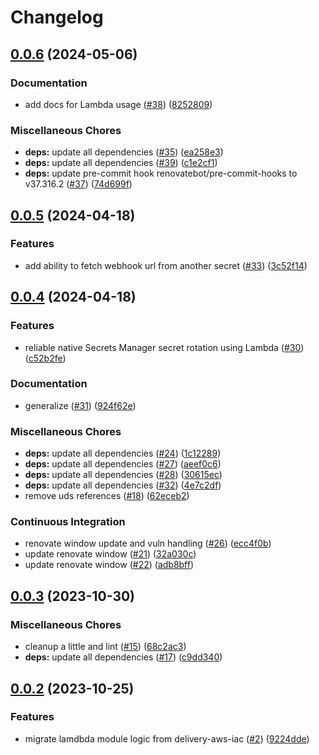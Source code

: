 # Changelog

## [0.0.6](https://github.com/defenseunicorns/terraform-aws-lambda/compare/v0.0.5...v0.0.6) (2024-05-06)


### Documentation

* add docs for Lambda usage ([#38](https://github.com/defenseunicorns/terraform-aws-lambda/issues/38)) ([8252809](https://github.com/defenseunicorns/terraform-aws-lambda/commit/82528094ffb423f94325a9f0b73d04531c51944e))


### Miscellaneous Chores

* **deps:** update all dependencies ([#35](https://github.com/defenseunicorns/terraform-aws-lambda/issues/35)) ([ea258e3](https://github.com/defenseunicorns/terraform-aws-lambda/commit/ea258e33d2f701e96e145de417f642837355376a))
* **deps:** update all dependencies ([#39](https://github.com/defenseunicorns/terraform-aws-lambda/issues/39)) ([c1e2cf1](https://github.com/defenseunicorns/terraform-aws-lambda/commit/c1e2cf1d46c5400b9b4bf79a4e3823ab1854250f))
* **deps:** update pre-commit hook renovatebot/pre-commit-hooks to v37.316.2 ([#37](https://github.com/defenseunicorns/terraform-aws-lambda/issues/37)) ([74d699f](https://github.com/defenseunicorns/terraform-aws-lambda/commit/74d699f14f9035abc744ee4e63392434ad10c2ae))

## [0.0.5](https://github.com/defenseunicorns/terraform-aws-lambda/compare/v0.0.4...v0.0.5) (2024-04-18)


### Features

* add ability to fetch webhook url from another secret ([#33](https://github.com/defenseunicorns/terraform-aws-lambda/issues/33)) ([3c52f14](https://github.com/defenseunicorns/terraform-aws-lambda/commit/3c52f14a4cd99aecf30eac0bedd3201e8cb0cab9))

## [0.0.4](https://github.com/defenseunicorns/terraform-aws-lambda/compare/v0.0.3...v0.0.4) (2024-04-18)


### Features

* reliable native Secrets Manager secret rotation using Lambda ([#30](https://github.com/defenseunicorns/terraform-aws-lambda/issues/30)) ([c52b2fe](https://github.com/defenseunicorns/terraform-aws-lambda/commit/c52b2fea738c979ba7e0fff9fba5c21a31188ba7))


### Documentation

* generalize ([#31](https://github.com/defenseunicorns/terraform-aws-lambda/issues/31)) ([924f62e](https://github.com/defenseunicorns/terraform-aws-lambda/commit/924f62e0d746adf9db0ee8e03799be7a4580fd40))


### Miscellaneous Chores

* **deps:** update all dependencies ([#24](https://github.com/defenseunicorns/terraform-aws-lambda/issues/24)) ([1c12289](https://github.com/defenseunicorns/terraform-aws-lambda/commit/1c122898fbf4faefbfca5e2aeecdde8503d68fc6))
* **deps:** update all dependencies ([#27](https://github.com/defenseunicorns/terraform-aws-lambda/issues/27)) ([aeef0c6](https://github.com/defenseunicorns/terraform-aws-lambda/commit/aeef0c627693c49aaf92ee4dca93ba66b6aed0dd))
* **deps:** update all dependencies ([#28](https://github.com/defenseunicorns/terraform-aws-lambda/issues/28)) ([30615ec](https://github.com/defenseunicorns/terraform-aws-lambda/commit/30615ece53533b86886a156602c741a040a372b0))
* **deps:** update all dependencies ([#32](https://github.com/defenseunicorns/terraform-aws-lambda/issues/32)) ([4e7c2df](https://github.com/defenseunicorns/terraform-aws-lambda/commit/4e7c2df169e011ed86e2b7330d01f96948a62ab0))
* remove uds references ([#18](https://github.com/defenseunicorns/terraform-aws-lambda/issues/18)) ([62eceb2](https://github.com/defenseunicorns/terraform-aws-lambda/commit/62eceb233978f7f2a3420c4727a511db6be8e632))


### Continuous Integration

* renovate window update and vuln handling ([#26](https://github.com/defenseunicorns/terraform-aws-lambda/issues/26)) ([ecc4f0b](https://github.com/defenseunicorns/terraform-aws-lambda/commit/ecc4f0bffd11e09e1e70000cb108602f138bc3b5))
* update renovate window ([#21](https://github.com/defenseunicorns/terraform-aws-lambda/issues/21)) ([32a030c](https://github.com/defenseunicorns/terraform-aws-lambda/commit/32a030c74515b9c26161402feaed3b0a37b75252))
* update renovate window ([#22](https://github.com/defenseunicorns/terraform-aws-lambda/issues/22)) ([adb8bff](https://github.com/defenseunicorns/terraform-aws-lambda/commit/adb8bffae9edb32a160bfe6630c6375d04a37216))

## [0.0.3](https://github.com/defenseunicorns/terraform-aws-lambda/compare/v0.0.2...v0.0.3) (2023-10-30)


### Miscellaneous Chores

* cleanup a little and lint ([#15](https://github.com/defenseunicorns/terraform-aws-lambda/issues/15)) ([68c2ac3](https://github.com/defenseunicorns/terraform-aws-lambda/commit/68c2ac37c4d89ce06f360222b8ba57fcdc0a3a56))
* **deps:** update all dependencies ([#17](https://github.com/defenseunicorns/terraform-aws-lambda/issues/17)) ([c9dd340](https://github.com/defenseunicorns/terraform-aws-lambda/commit/c9dd340c65e269290d2938f30e73b5b9b05d6f52))

## [0.0.2](https://github.com/defenseunicorns/terraform-aws-lambda/compare/v0.0.1...v0.0.2) (2023-10-25)


### Features

* migrate lamdbda module logic from delivery-aws-iac ([#2](https://github.com/defenseunicorns/terraform-aws-lambda/issues/2)) ([9224dde](https://github.com/defenseunicorns/terraform-aws-lambda/commit/9224ddeb170b2cc2f66b7f9f081a873f133d2826))
